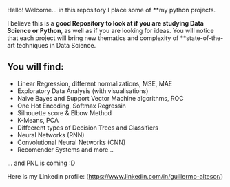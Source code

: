 Hello! Welcome... in this repository I place some of **my python projects.

I believe this is a **good Repository to look at if you are studying Data Science or Python**, as well as if you are looking for ideas. You will notice that each project will bring new thematics and complexity of **state-of-the-art techniques in Data Science.

## You will find:
- Linear Regression, different normalizations, MSE, MAE
- Exploratory Data Analysis (with visualisations)
- Naive Bayes and Support Vector Machine algorithms, ROC
- One Hot Encoding, Softmax Regressin 
- Silhouette score & Elbow Method
- K-Means, PCA
- Diffeerent types of Decision Trees and Classifiers
- Neural Networks (RNN)
- Convolutional Neural Networks (CNN)
-  Recomender Systems
 and more...

... and PNL is coming :D



Here is my Linkedin profile: (https://www.linkedin.com/in/guillermo-altesor/)
